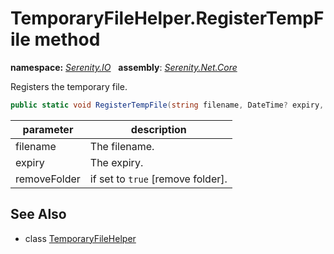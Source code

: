 # TemporaryFileHelper.RegisterTempFile method
**namespace:** *[Serenity.IO](../../README.md#serenity.io-namespace)*   **assembly**: *[Serenity.Net.Core](../../README.md)*

Registers the temporary file.

```csharp
public static void RegisterTempFile(string filename, DateTime? expiry, bool removeFolder)
```

| parameter | description |
| --- | --- |
| filename | The filename. |
| expiry | The expiry. |
| removeFolder | if set to `true` [remove folder]. |

## See Also

* class [TemporaryFileHelper](../TemporaryFileHelper.md)